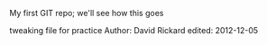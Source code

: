 My first GIT repo; we'll see how this goes

tweaking file for practice
Author: David Rickard
edited: 2012-12-05